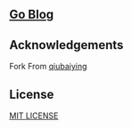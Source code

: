 ## [Go Blog](https://ugzhang.github.io)

## Acknowledgements
Fork From [qiubaiying](https://github.com/qiubaiying/qiubaiying.github.io)

## License
[MIT LICENSE](https://github.com/qiubaiying/qiubaiying.github.io/blob/master/LICENSE)

